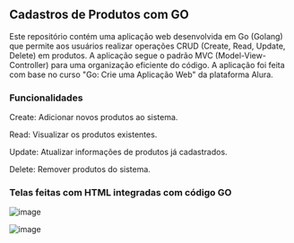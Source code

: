 ## Cadastros de Produtos com GO
Este repositório contém uma aplicação web desenvolvida em Go (Golang) que permite aos usuários realizar operações CRUD (Create, Read, Update, Delete) em produtos. A aplicação segue o padrão MVC (Model-View-Controller) para uma organização eficiente do código. A aplicação foi feita com base no curso "Go: Crie uma Aplicação Web" da plataforma Alura.

### Funcionalidades
Create: Adicionar novos produtos ao sistema.

Read: Visualizar os produtos existentes.

Update: Atualizar informações de produtos já cadastrados.

Delete: Remover produtos do sistema.

### Telas feitas com HTML integradas com código GO
![image](https://github.com/isabelafagundes/cadastro-produtos-com-GO/assets/104397121/1dbec67f-519c-4424-9405-bb74895de792)

![image](https://github.com/isabelafagundes/cadastro-produtos-com-GO/assets/104397121/ee95ad26-b6ea-4ebe-b595-f17a7e0e0756)
